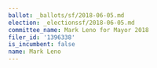 ```yaml
---
ballot: _ballots/sf/2018-06-05.md
election: _electionssf/2018-06-05.md
committee_name: Mark Leno for Mayor 2018
filer_id: '1396338'
is_incumbent: false
name: Mark Leno
---
```

